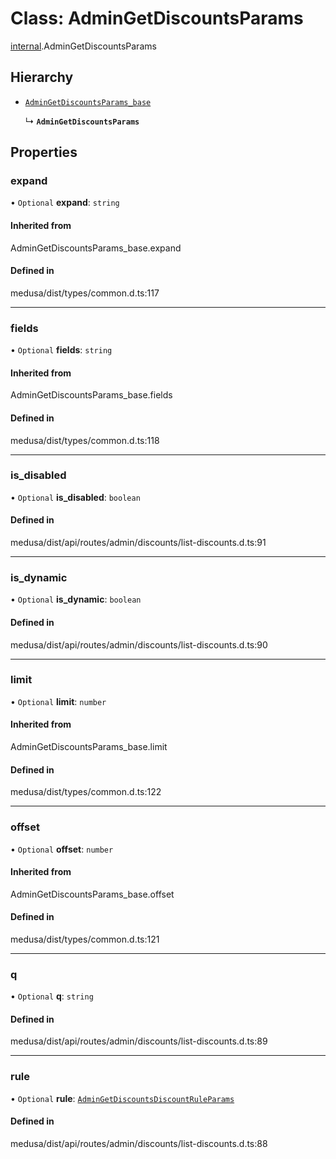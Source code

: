 # Class: AdminGetDiscountsParams

[internal](../modules/internal-7.md).AdminGetDiscountsParams

## Hierarchy

- [`AdminGetDiscountsParams_base`](../modules/internal-7.md#admingetdiscountsparams_base)

  ↳ **`AdminGetDiscountsParams`**

## Properties

### expand

• `Optional` **expand**: `string`

#### Inherited from

AdminGetDiscountsParams\_base.expand

#### Defined in

medusa/dist/types/common.d.ts:117

___

### fields

• `Optional` **fields**: `string`

#### Inherited from

AdminGetDiscountsParams\_base.fields

#### Defined in

medusa/dist/types/common.d.ts:118

___

### is\_disabled

• `Optional` **is\_disabled**: `boolean`

#### Defined in

medusa/dist/api/routes/admin/discounts/list-discounts.d.ts:91

___

### is\_dynamic

• `Optional` **is\_dynamic**: `boolean`

#### Defined in

medusa/dist/api/routes/admin/discounts/list-discounts.d.ts:90

___

### limit

• `Optional` **limit**: `number`

#### Inherited from

AdminGetDiscountsParams\_base.limit

#### Defined in

medusa/dist/types/common.d.ts:122

___

### offset

• `Optional` **offset**: `number`

#### Inherited from

AdminGetDiscountsParams\_base.offset

#### Defined in

medusa/dist/types/common.d.ts:121

___

### q

• `Optional` **q**: `string`

#### Defined in

medusa/dist/api/routes/admin/discounts/list-discounts.d.ts:89

___

### rule

• `Optional` **rule**: [`AdminGetDiscountsDiscountRuleParams`](internal-7.AdminGetDiscountsDiscountRuleParams.md)

#### Defined in

medusa/dist/api/routes/admin/discounts/list-discounts.d.ts:88
